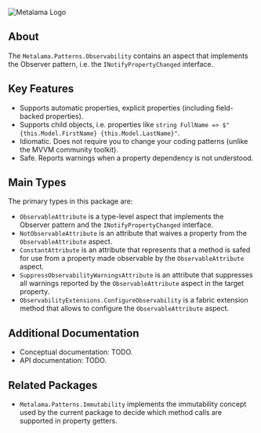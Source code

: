 ![Metalama Logo](https://raw.githubusercontent.com/postsharp/Metalama/master/images/metalama-by-postsharp-light.svg)

## About

The `Metalama.Patterns.Observability` contains an aspect that implements the Observer pattern, i.e. the `INotifyPropertyChanged` interface.

## Key Features

* Supports automatic properties, explicit properties (including field-backed properties).
* Supports child objects, i.e. properties like `string FullName => $"{this.Model.FirstName} {this.Model.LastName}"`.
* Idiomatic. Does not require you to change your coding patterns (unlike the MVVM community toolkit).
* Safe. Reports warnings when a property dependency is not understood.


## Main Types

The primary types in this package are:

* `ObservableAttribute` is a type-level aspect that implements the Observer pattern and the `INotifyPropertyChanged` interface.
* `NotObservableAttribute` is an attribute that waives a property from the `ObservableAttribute` aspect.
* `ConstantAttribute` is an attribute that represents that a method is safed for use from a property made observable by the `ObservableAttribute` aspect.
* `SuppressObservabilityWarningsAttribute` is an attribute that suppresses all warnings reported by the `ObservableAttribute` aspect in the target property.
* `ObservabilityExtensions.ConfigureObservability` is a fabric extension method that allows to configure the `ObservableAttribute` aspect.

## Additional Documentation

* Conceptual documentation: TODO.
* API documentation: TODO.

## Related Packages

* `Metalama.Patterns.Immutability` implements the immutability concept used by the current package to decide which method calls are supported in property getters.


